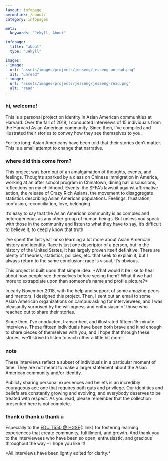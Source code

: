 ```yaml
---
layout: infopage
permalink: /about/
category: infopages

meta:
  keywords: "Jekyll, About"

infopage:
  title: "about"
  type: "Jekyll"

images:
- image:
  url: "assets/images/projects/jesseng/jesseng-unread.png"
  alt: "unread"
- image:
  url: "assets/images/projects/jesseng/jesseng-read.png"
  alt: "read"
---
```

### hi, welcome!
This is a personal project on identity in Asian American communities at Harvard. Over the fall of 2018, I conducted interviews of 15 individuals from the Harvard Asian American community. Since then, I’ve compiled and illustrated their stories to convey how they see themselves to you.
<p></p>
For too long, Asian Americans have been told that their stories don’t matter. This is a small attempt to change that narrative.

### where did this come from?
This project was born out of an amalgamation of thoughts, events, and feelings. Thoughts sparked by a class on Chinese Immigration in America, working at an after school program in Chinatown, dining hall discussions, reflections on my childhood. Events: the SFFA’s lawsuit against affirmative action, the release of Crazy Rich Asians, the movement to disaggregate statistics describing Asian American populations. Feelings: frustration, confusion, reconciliation, love, belonging.
<p></p>
It’s easy to say that the Asian American community is as complex and heterogeneous as any other group of human beings. But unless you speak with those in the community and listen to what they have to say, it’s difficult to believe it, to deeply know that truth.
<p></p>
I’ve spent the last year or so learning a lot more about Asian American history and identity. Race is just one descriptor of a person, but in the history of the United States, it has largely proven itself definitive. There are plenty of theories, statistics, policies, etc. that seek to explain it, but I always return to the same conclusion: race is visual. It’s obvious.
<p></p>
This project is built upon that simple idea. *What would it be like to hear about how people see themselves before seeing them? What if we had more to extrapolate upon than someone’s name and profile picture?*
<p></p>
In early November 2018, with the help and support of some amazing peers and mentors, I designed this project. Then, I sent out an email to some Asian American organizations on campus asking for interviewees, and I was pleasantly surprised by the willingness and enthusiasm of those who reached out to share their stories.
<p></p>
Since then, I’ve conducted, transcribed, and illustrated fifteen 15-minute interviews. These fifteen individuals have been both brave and kind enough to share pieces of themselves with you, and I hope that through these stories, we’ll strive to listen to each other a little bit more.

### note
These interviews reflect a subset of individuals in a particular moment of time. They are not meant to make a larger statement about the Asian American community and/or identity.
<p></p>
Publicly sharing personal experiences and beliefs is an incredibly courageous act: one that requires both guts and privilege. Our identities and beliefs are constantly growing and evolving, and everybody deserves to be treated with respect. As you read, please remember that the collection presented here is not complete.

### thank u thank u thank u
Especially to the [EDU T550 @ HGSE](https://twitter.com/tfivefifty?lang=en){:.link} for fostering learning experiences that create community, fulfillment, and growth. And thank you to the interviewees who have been so open, enthusiastic, and gracious throughout the way – I hope you like it!
<p></p><p></p>
*All interviews have been lightly edited for clarity.*
